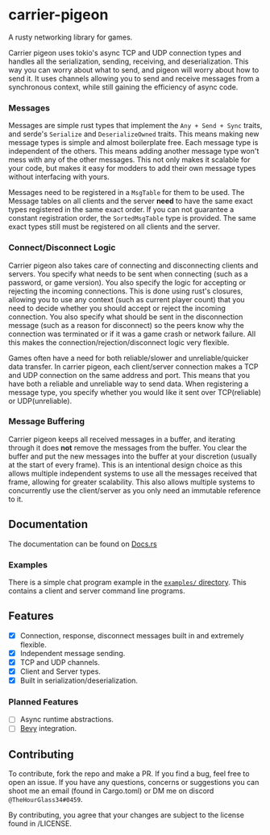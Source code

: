 # carrier-pigeon
A rusty networking library for games.

Carrier pigeon uses tokio's async TCP and UDP connection types and handles all the serialization, sending, receiving, 
and deserialization. This way you can worry about what to send, and pigeon will worry about how to send it. It uses 
channels allowing you to send and receive messages from a synchronous context, while still gaining the efficiency of 
async code.

### Messages
Messages are simple rust types that implement the `Any + Send + Sync` traits, and serde's `Serialize` and `DeserializeOwned` 
traits. This means making new message types is simple and almost boilerplate free. 
Each message type is independent of the others. This means adding another message type won't mess with any of the other 
messages. This not only makes it scalable for your code, but makes it easy for modders to add their own message types 
without interfacing with yours.

Messages need to be registered in a `MsgTable` for them to be used. The Message tables on all clients and the server
**need** to have the same exact types registered in the same exact order. If you can not guarantee a constant
registration order, the `SortedMsgTable` type is provided. The same exact types still must be registered on all clients
and the server.

### Connect/Disconnect Logic
Carrier pigeon also takes care of connecting and disconnecting clients and servers. You specify what needs to be sent
when connecting (such as a password, or game version). You also specify the logic for accepting or rejecting the 
incoming connections. This is done using rust's closures, allowing you to use any context 
(such as current player count) that you need to decide whether you should accept or reject the incoming connection. 
You also specify what should be sent in the disconnection message (such as a reason for disconnect) so the peers know 
why the connection was terminated or if it was a game crash or network failure. All this makes the 
connection/rejection/disconnect logic very flexible.

Games often have a need for both reliable/slower and unreliable/quicker data transfer. In carrier pigeon, each 
client/server connection makes a TCP and UDP connection on the same address and port. This means that you have both a 
reliable and unreliable way to send data. When registering a message type, you specify whether you would like it sent 
over TCP(reliable) or UDP(unreliable).

### Message Buffering
Carrier pigeon keeps all received messages in a buffer, and iterating through it does **not** remove the messages from 
the buffer. You clear the buffer and put the new messages into the buffer at your discretion 
(usually at the start of every frame). This is an intentional design choice as this allows multiple independent systems
to use all the messages received that frame, allowing for greater scalability. This also allows multiple systems to 
concurrently use the client/server as you only need an immutable reference to it.

## Documentation

The documentation can be found on [Docs.rs](https://docs.rs/carrier-pigeon)

### Examples

There is a simple chat program example in the
[`examples/` directory](https://github.com/MitchellMarinoDev/carrier-pigeon/tree/main/examples).
This contains a client and server command line programs.

## Features

 - [x] Connection, response, disconnect messages built in and extremely flexible.
 - [x] Independent message sending.
 - [x] TCP and UDP channels.
 - [x] Client and Server types.
 - [x] Built in serialization/deserialization.

### Planned Features

 - [ ] Async runtime abstractions.
 - [ ] [Bevy](https://bevyengine.org/) integration.

## Contributing

To contribute, fork the repo and make a PR. If you find a bug, feel free to open an issue. If you have any questions, 
concerns or suggestions you can shoot me an email (found in Cargo.toml) or DM me on discord `@TheHourGlass34#0459`.

By contributing, you agree that your changes are subject to the license found in /LICENSE.
